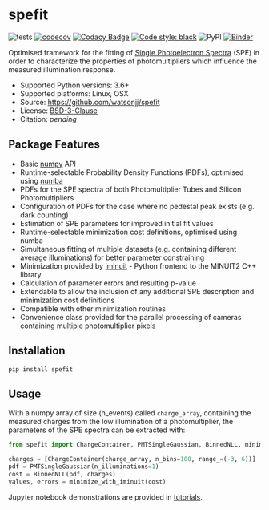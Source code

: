 # spefit 

![tests](https://github.com/watsonjj/spefit/workflows/test_dev/badge.svg) [![codecov](https://codecov.io/gh/watsonjj/spefit/branch/master/graph/badge.svg)](https://codecov.io/gh/watsonjj/spefit) [![Codacy Badge](https://app.codacy.com/project/badge/Grade/43250a5b5ee54103be45d26de93bdca1)](https://www.codacy.com/manual/watsonjj/spefit?utm_source=github.com&amp;utm_medium=referral&amp;utm_content=watsonjj/spefit&amp;utm_campaign=Badge_Grade) <a href="https://github.com/psf/black"><img alt="Code style: black" src="https://img.shields.io/badge/code%20style-black-000000.svg"></a> ![PyPI](https://img.shields.io/pypi/v/spefit) [![Binder](https://mybinder.org/badge_logo.svg)](https://mybinder.org/v2/gh/watsonjj/spefit/master?filepath=tutorials)

Optimised framework for the fitting of [Single Photoelectron Spectra](https://github.com/watsonjj/spefit/wiki/Single-Photoelectron-spectra) (SPE) in order to characterize the properties of photomultipliers which influence the measured illumination response.

* Supported Python versions: 3.6+
* Supported platforms: Linux, OSX
* Source: <https://github.com/watsonjj/spefit>
* License: [BSD-3-Clause](LICENSE)
* Citation: _pending_

## Package Features

* Basic [numpy](https://numpy.org/) API
* Runtime-selectable Probability Density Functions (PDFs), optimised using [numba](http://numba.pydata.org/)
* PDFs for the SPE spectra of both Photomultiplier Tubes and Silicon Photomultipliers
* Configuration of PDFs for the case where no pedestal peak exists (e.g. dark counting)
* Estimation of SPE parameters for improved initial fit values
* Runtime-selectable minimization cost definitions, optimised using numba
* Simultaneous fitting of multiple datasets (e.g. containing different average illuminations) for better parameter constraining
* Minimization provided by [iminuit](https://github.com/scikit-hep/iminuit) - Python frontend to the MINUIT2 C++ library
* Calculation of parameter errors and resulting p-value
* Extendable to allow the inclusion of any additional SPE description and minimization cost definitions
* Compatible with other minimization routines
* Convenience class provided for the parallel processing of cameras containing multiple photomultiplier pixels

## Installation

`pip install spefit`

## Usage

With a numpy array of size (n_events) called `charge_array`, containing the measured charges from the low illumination of a photomultiplier, the parameters of the SPE spectra can be extracted with:

```python
from spefit import ChargeContainer, PMTSingleGaussian, BinnedNLL, minimize_with_iminuit

charges = [ChargeContainer(charge_array, n_bins=100, range_=(-3, 6))]
pdf = PMTSingleGaussian(n_illuminations=1)
cost = BinnedNLL(pdf, charges)
values, errors = minimize_with_iminuit(cost)
```

Jupyter notebook demonstrations are provided in [tutorials](tutorials).
